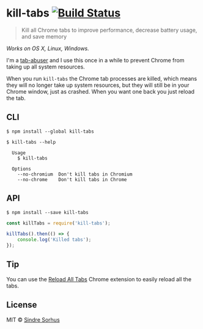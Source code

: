 # kill-tabs [![Build Status](https://travis-ci.org/sindresorhus/kill-tabs.svg?branch=master)](https://travis-ci.org/sindresorhus/kill-tabs)

> Kill all Chrome tabs to improve performance, decrease battery usage, and save memory

*Works on OS X, Linux, Windows.*

I'm a [tab-abuser](https://cloud.githubusercontent.com/assets/170270/8513617/4290e966-2373-11e5-98d1-37560c2498e3.png) and I use this once in a while to prevent Chrome from taking up all system resources.

When you run `kill-tabs` the Chrome tab processes are killed, which means they will no longer take up system resources, but they will still be in your Chrome window, just as crashed. When you want one back you just reload the tab.


## CLI

```
$ npm install --global kill-tabs
```

```
$ kill-tabs --help

  Usage
    $ kill-tabs

  Options
    --no-chromium  Don't kill tabs in Chromium
    --no-chrome    Don't kill tabs in Chrome
```


## API

```
$ npm install --save kill-tabs
```

```js
const killTabs = require('kill-tabs');

killTabs().then(() => {
	console.log('Killed tabs');
});
```


## Tip

You can use the [Reload All Tabs](https://chrome.google.com/webstore/detail/reload-all-tabs/lgpdljdpanfecnpindkbnikegohoobci) Chrome extension to easily reload all the tabs.


## License

MIT © [Sindre Sorhus](http://sindresorhus.com)
